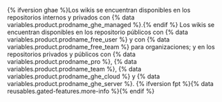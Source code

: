 {% ifversion ghae %}Los wikis se encuentran disponibles en los repositorios internos y privados con {% data variables.product.prodname_ghe_managed %}.{% endif %} Los wikis se encuentran disponibles en los repositorio públicos con {% data variables.product.prodname_free_user %} y con {% data variables.product.prodname_free_team %} para organizaciones; y en los repositorios privados y públicos con {% data variables.product.prodname_pro %}, {% data variables.product.prodname_team %}, {% data variables.product.prodname_ghe_cloud %} y {% data variables.product.prodname_ghe_server %}. {% ifversion fpt %}{% data reusables.gated-features.more-info %}{% endif %}
